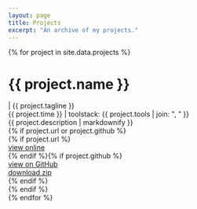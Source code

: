 ```yaml
---
layout: page
title: Projects
excerpt: "An archive of my projects."
---
```


<div id="projects">
	{% for project in site.data.projects %}
		<div class="project">
			<h1>{{ project.name }}</h1>
			<span class="separator">|</span>
			<span>{{ project.tagline }}</span>
			<div class="meta">
				<span class="time">{{ project.time }}</span>
				<span class="toolstack">| toolstack:</span> {{ project.tools | join: ", " }}
			</div>
			<div class="description">{{ project.description | markdownify }}</div>
			{% if project.url or project.github %}
				<div class="links"
					{% if project.url and project.github %}
						id="links_3"
					{% else if project.github %}
						id="links_2"
					{% else %}
						id="links_1"
					{% endif %}>
					{% if project.url %}
						<div class="website">
							<a href="{{ project.url }}">view online</a>
						</div
					>{% endif %}{% if project.github %}<div class="github">
						<a href="https://github.com/{{ project.github.url }}">view on GitHub</a>
					</div
					><div class="download">
						<a href="https://github.com/{{ project.github.url }}/archive/{{ project.github.branch }}.zip">download zip</a>
					</div>{% endif %}
				</div>
			{% endif %}
		</div>
	{% endfor %}
</div>

